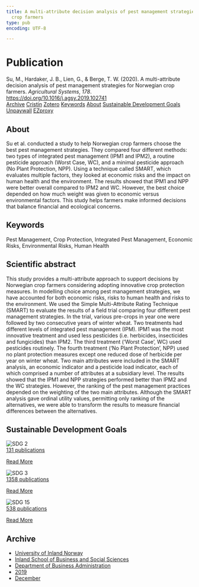 ```yaml
---
title: A multi-attribute decision analysis of pest management strategies for Norwegian
  crop farmers
type: pub
encoding: UTF-8

---
```

<h1>Publication</h1>
<article id="csl-bib-container-NFCPWASK" class="csl-bib-container">
  <div class="csl-bib-body"> <div class="csl-entry">Su, M., Hardaker, J. B., Lien, G., &#38; Berge, T. W. (2020). A multi-attribute decision analysis of pest management strategies for Norwegian crop farmers. <i>Agricultural Systems</i>, <i>178</i>. <a href="https://doi.org/10.1016/j.agsy.2019.102741">https://doi.org/10.1016/j.agsy.2019.102741</a></div> </div>
  <div class="csl-bib-buttons">
    <a href="#taxonomy-article-NFCPWASK" alt="archive" class="csl-bib-button">Archive</a>
    <a href="https://app.cristin.no/results/show.jsf?id=1761439" alt="Cristin" class="csl-bib-button">Cristin</a>
    <a href="http://zotero.org/groups/5881554/items/NFCPWASK" alt="Zotero" class="csl-bib-button">Zotero</a>
    <a href="#keywords-article-NFCPWASK" alt="keywords" class="csl-bib-button">Keywords</a>
    <a href="#about-article-NFCPWASK" alt="about_pub" class="csl-bib-button">About</a>
    <a href="#sdg-article-NFCPWASK" alt="sdg" class="csl-bib-button">Sustainable Development Goals</a>
    <a href="https://brage.inn.no/inn-xmlui/bitstream/11250/3070674/4/Lavik_et_al_2020_Multiattribute_decision_analysis_of_pest_management_strategies.pdf" alt="Unpaywall" class="csl-bib-button">Unpaywall</a>
    <a href="https://brage.inn.no/inn-xmlui/bitstream/11250/3070674/4/Lavik_et_al_2020_Multiattribute_decision_analysis_of_pest_management_strategies.pdf" alt="EZproxy" class="csl-bib-button">EZproxy</a>
  </div>
  <div id="csl-bib-meta-container-NFCPWASK"></div>
</article>
<div id="csl-bib-meta-NFCPWASK" class="csl-bib-meta">
  <article id="about-article-NFCPWASK" class="about_pub-article">
    <h1>About</h1>
    Su et al. conducted a study to help Norwegian crop farmers choose the best pest management strategies. They compared four different methods: two types of integrated pest management (IPM1 and IPM2), a routine pesticide approach (Worst Case, WC), and a minimal pesticide approach (No Plant Protection, NPP). Using a technique called SMART, which evaluates multiple factors, they looked at economic risks and the impact on human health and the environment. The results showed that IPM1 and NPP were better overall compared to IPM2 and WC. However, the best choice depended on how much weight was given to economic versus environmental factors. This study helps farmers make informed decisions that balance financial and ecological concerns.
  </article>
  <article id="keywords-article-NFCPWASK" class="keywords-article">
    <h1>Keywords</h1>
    Pest Management, Crop Protection, Integrated Pest Management, Economic Risks, Environmental Risks, Human Health
  </article>
  <article id="abstract-article-NFCPWASK" class="abstract-article">
    <h1>Scientific abstract</h1>
    This study provides a multi-attribute approach to support decisions by Norwegian crop farmers considering adopting innovative crop protection measures. In modelling choice among pest management strategies, we have accounted for both economic risks, risks to human health and risks to the environment. We used the Simple Multi-Attribute Rating Technique (SMART) to evaluate the results of a field trial comparing four different pest management strategies. In the trial, various pre-crops in year one were followed by two consecutive years of winter wheat. Two treatments had different levels of integrated pest management (IPM). IPM1 was the most innovative treatment and used less pesticides (i.e. herbicides, insecticides and fungicides) than IPM2. The third treatment (‘Worst Case’, WC) used pesticides routinely. The fourth treatment (‘No Plant Protection’, NPP) used no plant protection measures except one reduced dose of herbicide per year on winter wheat. Two main attributes were included in the SMART analysis, an economic indicator and a pesticide load indicator, each of which comprised a number of attributes at a subsidiary level. The results showed that the IPM1 and NPP strategies performed better than IPM2 and the WC strategies. However, the ranking of the pest management practices depended on the weighting of the two main attributes. Although the SMART analysis gave ordinal utility values, permitting only ranking of the alternatives, we were able to transform the results to measure financial differences between the alternatives.
  </article>
  <article id="sdg-article-NFCPWASK" class="sdg-article">
    <h1>Sustainable Development Goals</h1>
    <div class="sdg-container"><div id="sdg2" class="sdg">
        <img src="{{< params subfolder >}}images/sdg/sdg02_en.png" class="image" alt="SDG 2">
        <div class="sdg-overlay">
          <a href="{{< params subfolder >}}en/archive/?sdg=2#archive" class="sdg-publication-count"><span>131</span> publications</a>
          <p><a href="https://sdgs.un.org/goals/goal2" class="sdg-read-more">Read More</a></p>
        </div>
      </div> <div id="sdg3" class="sdg">
        <img src="{{< params subfolder >}}images/sdg/sdg03_en.png" class="image" alt="SDG 3">
        <div class="sdg-overlay">
          <a href="{{< params subfolder >}}en/archive/?sdg=3#archive" class="sdg-publication-count"><span>1358</span> publications</a>
          <p><a href="https://sdgs.un.org/goals/goal3" class="sdg-read-more">Read More</a></p>
        </div>
      </div> <div id="sdg15" class="sdg">
        <img src="{{< params subfolder >}}images/sdg/sdg15_en.png" class="image" alt="SDG 15">
        <div class="sdg-overlay">
          <a href="{{< params subfolder >}}en/archive/?sdg=15#archive" class="sdg-publication-count"><span>538</span> publications</a>
          <p><a href="https://sdgs.un.org/goals/goal15" class="sdg-read-more">Read More</a></p>
        </div>
      </div></div>
  </article>
  <article id="taxonomy-article-NFCPWASK" class="taxonomy-article">
    <h1>Archive</h1>
    <ul>
      <li><a href="{{< params subfolder >}}en/archive/?key=3DCRN523">University of Inland Norway</a></li>
      <li><a href="{{< params subfolder >}}en/archive/?key=DU8Q9LN9">Inland School of Business and Social Sciences</a></li>
      <li><a href="{{< params subfolder >}}en/archive/?key=3IQA89I8">Department of Business Administration</a></li>
      <li><a href="{{< params subfolder >}}en/archive/?key=9V5B7Z44">2019</a></li>
      <li><a href="{{< params subfolder >}}en/archive/?key=9E2KAP95">December</a></li>
    </ul>
  </article>
</div>
